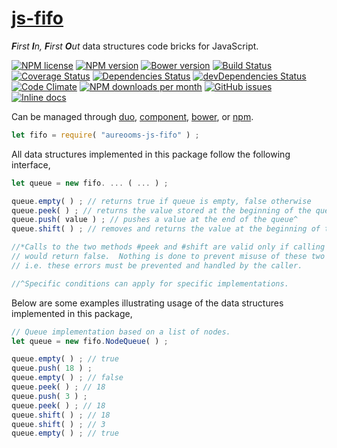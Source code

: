 [js-fifo](http://aureooms.github.io/js-fifo)
==

_**F**irst **I**n, **F**irst **O**ut_ data structures code bricks for JavaScript.

[![NPM license](http://img.shields.io/npm/l/aureooms-js-fifo.svg?style=flat)](https://raw.githubusercontent.com/aureooms/js-fifo/master/LICENSE)
[![NPM version](http://img.shields.io/npm/v/aureooms-js-fifo.svg?style=flat)](https://www.npmjs.org/package/aureooms-js-fifo)
[![Bower version](http://img.shields.io/bower/v/aureooms-js-fifo.svg?style=flat)](http://bower.io/search/?q=aureooms-js-fifo)
[![Build Status](http://img.shields.io/travis/aureooms/js-fifo.svg?style=flat)](https://travis-ci.org/aureooms/js-fifo)
[![Coverage Status](http://img.shields.io/coveralls/aureooms/js-fifo.svg?style=flat)](https://coveralls.io/r/aureooms/js-fifo)
[![Dependencies Status](http://img.shields.io/david/aureooms/js-fifo.svg?style=flat)](https://david-dm.org/aureooms/js-fifo#info=dependencies)
[![devDependencies Status](http://img.shields.io/david/dev/aureooms/js-fifo.svg?style=flat)](https://david-dm.org/aureooms/js-fifo#info=devDependencies)
[![Code Climate](http://img.shields.io/codeclimate/github/aureooms/js-fifo.svg?style=flat)](https://codeclimate.com/github/aureooms/js-fifo)
[![NPM downloads per month](http://img.shields.io/npm/dm/aureooms-js-fifo.svg?style=flat)](https://www.npmjs.org/package/aureooms-js-fifo)
[![GitHub issues](http://img.shields.io/github/issues/aureooms/js-fifo.svg?style=flat)](https://github.com/aureooms/js-fifo/issues)
[![Inline docs](http://inch-ci.org/github/aureooms/js-fifo.svg?branch=master&style=shields)](http://inch-ci.org/github/aureooms/js-fifo)

Can be managed through [duo](https://github.com/duojs/duo),
[component](https://github.com/componentjs/component),
[bower](https://github.com/bower/bower), or
[npm](https://github.com/npm/npm).

```js
let fifo = require( "aureooms-js-fifo" ) ;
```

All data structures implemented in this package follow the following interface,

```js
let queue = new fifo. ... ( ... ) ;

queue.empty( ) ; // returns true if queue is empty, false otherwise
queue.peek( ) ; // returns the value stored at the beginning of the queue*
queue.push( value ) ; // pushes a value at the end of the queue^
queue.shift( ) ; // removes and returns the value at the beginning of the queue*

//*Calls to the two methods #peek and #shift are valid only if calling #empty
// would return false.  Nothing is done to prevent misuse of these two methods,
// i.e. these errors must be prevented and handled by the caller.

//^Specific conditions can apply for specific implementations.
```

Below are some examples illustrating usage of the data structures implemented
in this package,

```js
// Queue implementation based on a list of nodes.
let queue = new fifo.NodeQueue( ) ;

queue.empty( ) ; // true
queue.push( 18 ) ;
queue.empty( ) ; // false
queue.peek( ) ; // 18
queue.push( 3 ) ;
queue.peek( ) ; // 18
queue.shift( ) ; // 18
queue.shift( ) ; // 3
queue.empty( ) ; // true
```

